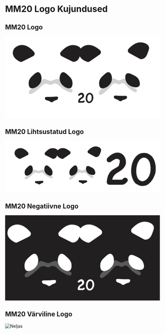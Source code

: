 # MM20 Logo Kujundused
## MM20 Logo
![Esimene](./images/Logo.png)
## MM20 Lihtsustatud Logo
![Teine](./images/Lihtsustatud_logo.png)
## MM20 Negatiivne Logo
![Kolmas](./images/Negatiivne_logo.png)
## MM20 Värviline Logo
![Neljas](./images/Värviline_logo.png)